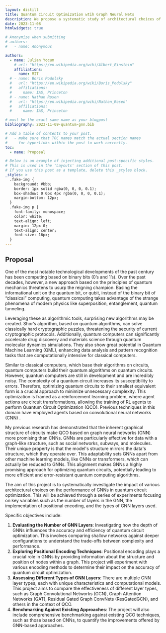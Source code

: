 ```yaml
---
layout: distill
title: Quantum Circuit Optimization wtih Graph Neural Nets
description: We propose a systematic study of architectural choices of graph nerual net-based reinforcement learning agents for quantum circuit optimization.
date: 2023-11-08
htmlwidgets: true

# Anonymize when submitting
# authors:
#   - name: Anonymous

authors:
  - name: Julian Yocum
    # url: "https://en.wikipedia.org/wiki/Albert_Einstein"
    affiliations:
      name: MIT
  # - name: Boris Podolsky
  #   url: "https://en.wikipedia.org/wiki/Boris_Podolsky"
  #   affiliations:
  #     name: IAS, Princeton
  # - name: Nathan Rosen
  #   url: "https://en.wikipedia.org/wiki/Nathan_Rosen"
  #   affiliations:
  #     name: IAS, Princeton

# must be the exact same name as your blogpost
bibliography: 2023-11-09-quantum-gnn.bib  

# Add a table of contents to your post.
#   - make sure that TOC names match the actual section names
#     for hyperlinks within the post to work correctly.
toc:
  - name: Proposal

# Below is an example of injecting additional post-specific styles.
# This is used in the 'Layouts' section of this post.
# If you use this post as a template, delete this _styles block.
_styles: >
  .fake-img {
    background: #bbb;
    border: 1px solid rgba(0, 0, 0, 0.1);
    box-shadow: 0 0px 4px rgba(0, 0, 0, 0.1);
    margin-bottom: 12px;
  }
  .fake-img p {
    font-family: monospace;
    color: white;
    text-align: left;
    margin: 12px 0;
    text-align: center;
    font-size: 16px;
  }
---
```


## Proposal

One of the most notable technological developments of the past century has been computing based on binary bits (0’s and 1’s). Over the past decades, however, a new approach based on the principles of quantum mechanics threatens to usurp the reigning champion. Basing the informational unit on the quantum bit, or qubit, instead of the binary bit of “classical” computing, quantum computing takes advantage of the strange phenomena of modern physics like superposition, entanglement, quantum tunneling. 

Leveraging these as algorithmic tools, surprising new algorithms may be created. Shor’s algorithm, based on quantum algorithms, can solve classically hard cryptographic puzzles, threatening the security of current cryptographic protocols. Additionally, quantum computers can significantly accelerate drug discovery and materials science through quantum molecular dynamics simulations. They also show great potential in Quantum Machine Learning (QML), enhancing data analysis and pattern recognition tasks that are computationally intensive for classical computers.

Similar to classical computers, which base their algorithms on circuits, quantum computers build their quantum algorithms on quantum circuits. However, quantum computers are still in development and are incredibly noisy. The complexity of a quantum circuit increases its susceptibility to errors. Therefore, optimizing quantum circuits to their smallest equivalent form is a crucial approach to minimize unnecessary complexity. This optimization is framed as a reinforcement learning problem, where agent actions are circuit transformations, allowing the training of RL agents to perform Quantum Circuit Optimization (QCO). Previous techniques in this domain have employed agents based on convolutional neural networks (CNN) <d-cite key="fosel2021"></d-cite>.

My previous research has demonstrated that the inherent graphical structure of circuits make QCO based on graph neural networks (GNN) more promising than CNNs. GNNs are particularly effective for data with a graph-like structure, such as social networks, subways, and molecules. Their unique property is that the model's structure mirrors the data's structure, which they operate over. This adaptability sets GNNs apart from other machine learning models, like CNNs or transformers, which can actually be reduced to GNNs. This alignment makes GNNs a highly promising approach for optimizing quantum circuits, potentially leading to more efficient and error-resistant quantum computing algorithms.

The aim of this project is to systematically investigate the impact of various architectural choices on the performance of GNNs in quantum circuit optimization. This will be achieved through a series of experiments focusing on key variables such as the number of layers in the GNN, the implementation of positional encoding, and the types of GNN layers used.

Specific objectives include:

1. **Evaluating the Number of GNN Layers**: Investigating how the depth of GNNs influences the accuracy and efficiency of quantum circuit optimization. This involves comparing shallow networks against deeper configurations to understand the trade-offs between complexity and performance.
2. **Exploring Positional Encoding Techniques**: Positional encoding plays a crucial role in GNNs by providing information about the structure and position of nodes within a graph. This project will experiment with various encoding methods to determine their impact on the accuracy of quantum circuit optimization.
3. **Assessing Different Types of GNN Layers**: There are multiple GNN layer types, each with unique characteristics and computational models. This project aims to compare the effectiveness of different layer types, such as Graph Convolutional Networks (GCN), Graph Attention Networks (GAT), Residual Gated Graph ConvNets (ResGatedGCN), and others in the context of QCO.
4. **Benchmarking Against Existing Approaches**: The project will also include comprehensive benchmarking against existing QCO techniques, such as those based on CNNs, to quantify the improvements offered by GNN-based approaches.